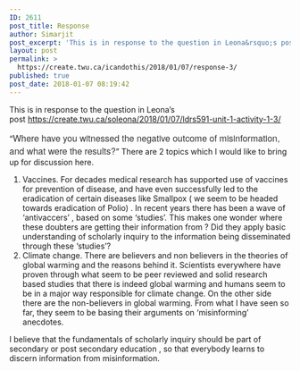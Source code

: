 ```yaml
---
ID: 2611
post_title: Response
author: Simarjit
post_excerpt: 'This is in response to the question in Leona&rsquo;s post&nbsp;https://create.twu.ca/soleona/2018/01/07/ldrs591-unit-1-activity-1-3/ &ldquo;Where have you witnessed the negative outcome of misinformation, and what were the results?&rdquo; There are 2 topics which I would like to bring up for discussion here. Vaccines. For decades medical research has supported use of vaccines for prevention of disease, and have even [&hellip;]'
layout: post
permalink: >
  https://create.twu.ca/icandothis/2018/01/07/response-3/
published: true
post_date: 2018-01-07 08:19:42
---
```

This is in response to the question in Leona&#8217;s post https://create.twu.ca/soleona/2018/01/07/ldrs591-unit-1-activity-1-3/

&#8220;<span style="float: none;background-color: transparent;color: #333333;font-family: 'Libre Franklin','Helvetica Neue',helvetica,arial,sans-serif;font-size: 16px;font-style: normal;font-variant: normal;font-weight: 400;letter-spacing: normal;text-align: left;text-decoration: none;text-indent: 0px">Where have you witnessed the negative outcome of misinformation, and what were the results?</span>&#8221; There are 2 topics which I would like to bring up for discussion here.

<ol>
<li>Vaccines. For decades medical research has supported use of vaccines for prevention of disease, and have even successfully led to the eradication of certain diseases like Smallpox ( we seem to be headed towards eradication of Polio) . In recent years there has been a wave of &#8216;antivaccers&#8217; , based on some &#8216;studies&#8217;. This makes one wonder where these doubters are getting their information from ? Did they apply basic understanding of scholarly inquiry to the information being disseminated through these &#8216;studies&#8217;?</li>
<li>Climate change. There are believers and non believers in the theories of global warming and the reasons behind it. Scientists everywhere have proven through what seem to be peer reviewed and solid research based studies that there is indeed global warming and humans seem to be in a major way responsible for climate change. On the other side there are the non-believers in global warming. From what I have seen so far, they seem to be basing their arguments on &#8216;misinforming&#8217; anecdotes.</li>
</ol>

I believe that the fundamentals of scholarly inquiry should be part of secondary or post secondary education , so that everybody learns to discern information from misinformation.
